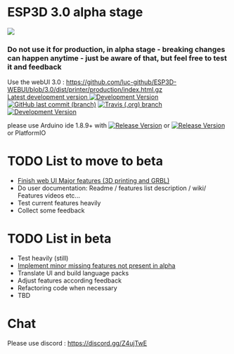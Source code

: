 # ESP3D 3.0 alpha stage
<img src="https://github.com/luc-github/ESP3D/blob/3.0/images/Screen/logo2.png">
<H3>Do not use it for production, in alpha stage - breaking changes can happen anytime - just be aware of that, but feel free to test it and feedback</H3>   
     

Use the webUI 3.0 : https://github.com/luc-github/ESP3D-WEBUI/blob/3.0/dist/printer/production/index.html.gz    
[Latest development version ![Development Version](https://img.shields.io/badge/Devt-v3.0-yellow?style=plastic) ![GitHub last commit (branch)](https://img.shields.io/github/last-commit/luc-github/ESP3D/3.0?style=plastic)](https://github.com/luc-github/ESP3D/tree/3.0) [![Travis (.org) branch](https://img.shields.io/travis/luc-github/ESP3D/3.0?style=plastic)](https://travis-ci.org/luc-github/ESP3D) [![Development  Version](https://img.shields.io/badge/Devt-v3.0-yellow?style=plastic&label=WebUI)](https://github.com/luc-github/ESP3D-WEBUI/tree/3.0)

please use Arduino ide 1.8.9+ with [![Release Version](https://img.shields.io/badge/ESP32-git-yellow?style=plastic&logo=github)](https://github.com/espressif/arduino-esp32) or [![Release Version](https://img.shields.io/badge/ESP8266-git-yellow?style=plastic&logo=github)](https://github.com/esp8266/Arduino/)   
or PlatformIO

# TODO List to move to beta
 * [Finish web UI Major features (3D printing and GRBL)]( https://github.com/luc-github/ESP3D-WEBUI/issues/94#issuecomment-660600551)
 * Do user documentation: Readme / features list description / wiki/  Features videos etc...
 * Test current features heavily
 * Collect some feedback

# TODO List in beta
 * Test heavily (still)
 * [Implement minor missing features not present in alpha](https://github.com/luc-github/ESP3D-WEBUI/issues?q=is%3Aissue+is%3Aopen+label%3A3.0)
 * Translate UI and build language packs 
 * Adjust features according feedback
 * Refactoring code when necessary
 * TBD
 
# Chat   
Please use discord : https://discord.gg/Z4ujTwE

